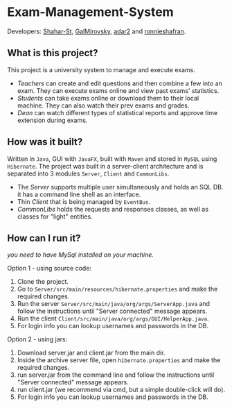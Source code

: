 # Exam-Management-System 

Developers: [Shahar-St](https://github.com/Shahar-St), [GalMirovsky](https://github.com/GalMirovsky), [adar2](https://github.com/adar2) and [ronnieshafran](https://github.com/ronnieshafran).

## What is this project?

This project is a university system to manage and execute exams.
* *Teachers* can create and edit questions and then combine a few into an exam. They can execute exams online and view past exams' statistics.
* *Students* can take exams online or download them to their local machine. They can also watch their prev exams and grades.
* *Dean* can watch different types of statistical reports and approve time extension during exams.

## How was it built?

Written in `Java`, GUI with `JavaFX`, built with `Maven` and stored in `MySQL` using `Hibernate`. 
The project was built in a server-client architecture and is separated into 3 modules `Server`, `Client` and `CommonLibs`. 

* The *Server* supports multiple user simultaneously and holds an SQL DB. it has a command line shell as an interface.
* Thin *Client* that is being managed by `EventBus`.
* *CommonLibs* holds the requests and responses classes, as well as classes for "light" entities.

## How can I run it?
*you need to have MySql installed on your machine.*

Option 1 - using source code:
1) Clone the project.
2) Go to `Server/src/main/resources/hibernate.properties` and make the required changes.
3) Run the server `Server/src/main/java/org/args/ServerApp.java` and follow the instructions until "Server connected" message appears.
4) Run the client `Client/src/main/java/org/args/GUI/HelperApp.java`.
5) For login info you can lookup usernames and passwords in the DB.

Option 2 - using jars:
1) Download server.jar and client.jar from the main dir.
2) Inside the archive server file, open `hibernate.properties` and make the required changes.
3) run server.jar from the command line and follow the instructions until "Server connected" message appears.
4) run client.jar (we recommend via cmd, but a simple double-click will do).
5) For login info you can lookup usernames and passwords in the DB.

